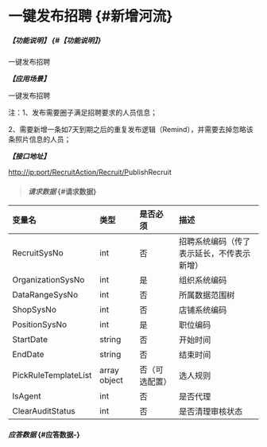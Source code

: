 # 一键发布招聘 {#新增河流}

##### _【功能说明】_ {#【功能说明】}

一键发布招聘

_**【应用场景】**_

一键发布招聘

注：1、发布需要圈子满足招聘要求的人员信息；

2、需要新增一条如7天到期之后的重复发布逻辑（Remind），并需要去掉忽略该条照片信息的人员；

_**【接口地址】**_

[http://ip:port/RecruitAction/Recruit/P](http://ip:port/HMAction/River/AddRiver)ublishRecruit

> #### _请求数据_ {#请求数据}

| 变量名 | 类型 | 是否必须 | 描述 |
| :--- | :--- | :--- | :--- |
| RecruitSysNo | int | 否 | 招聘系统编码（传了表示延长，不传表示新增） |
| OrganizationSysNo | int | 是 | 组织系统编码 |
| DataRangeSysNo | int | 否 | 所属数据范围树 |
| ShopSysNo | int | 否 | 店铺系统编码 |
| PositionSysNo | int | 是 | 职位编码 |
| StartDate | string | 否 | 开始时间 |
| EndDate | string | 否 | 结束时间 |
| PickRuleTemplateList | array object | 否（可选配置） | 选人规则 |
| IsAgent| int | 否 | 是否代理|
| ClearAuditStatus| int | 否 | 是否清理审核状态|



#### _应答数据_ {#应答数据-}



